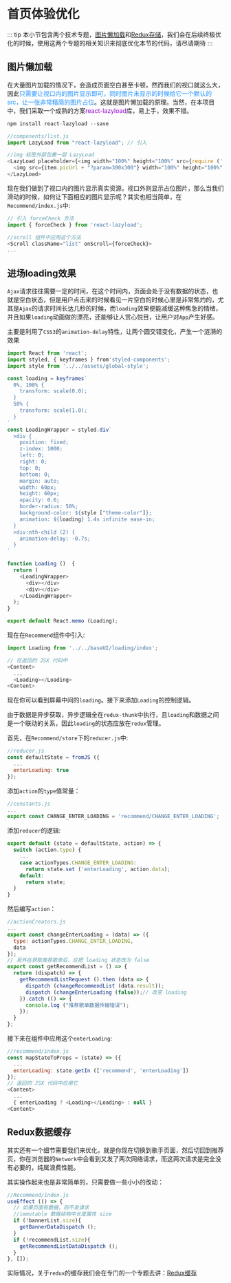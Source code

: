 # 首页体验优化

::: tip
本小节包含两个技术专题，[图片懒加载](https://taopoppy.cn/react-redux/react_webapp_important_lazyload.html)和[Redux存储](https://taopoppy.cn/react-redux/react_webapp_important_reduxsave.html)，我们会在后续终极优化的时候，使用这两个专题的相关知识来彻底优化本节的代码，请尽请期待
:::

## 图片懒加载
在大量图片加载的情况下，会造成页面空白甚至卡顿，然而我们的视口就这么大，因此<font color=#1E90FF>只需要让视口内的图片显示即可，同时图片未显示的时候给它一个默认的src，让一张非常精简的图片占位</font>。这就是图片懒加载的原理。当然，在本项目中，我们采取一个成熟的方案<font color=#9400D3>react-lazyload</font>库，易上手，效果不错。

```javascript
npm install react-lazyload --save
```
```javascript
//components/list.js
import LazyLoad from "react-lazyload"; // 引入

//img 标签外部包裹一层 LazyLoad
<LazyLoad placeholder={<img width="100%" height="100%" src={require ('./music.png')} alt="music"/>}>
  <img src={item.picUrl + "?param=300x300"} width="100%" height="100%" alt="music"/>
</LazyLoad>
```

现在我们做到了视口内的图片显示真实资源，视口外则显示占位图片，那么当我们滑动的时候，如何让下面相应的图片显示呢？其实也相当简单，在`Recommend/index.js`中:
```javascript
// 引入 forceCheck 方法
import { forceCheck } from 'react-lazyload';

//scroll 组件中应用这个方法
<Scroll className="list" onScroll={forceCheck}>
...
```

## 进场loading效果
`Ajax`请求往往需要一定的时间，在这个时间内，页面会处于没有数据的状态，也就是空白状态，但是用户点击来的时候看见一片空白的时候心里是非常焦灼的，尤其是`Ajax`的请求时间长达几秒的时候，而`loading`效果便能减缓这种焦急的情绪，并且如果`loading`动画做的漂亮，还能够让人赏心悦目，让用户对`App`产生好感。

主要是利用了`CSS3`的`animation-delay`特性，让两个圆交错变化，产生一个涟漪的效果
```javascript
import React from 'react';
import styled, { keyframes } from'styled-components';
import style from '../../assets/global-style';

const loading = keyframes`
  0%, 100% {
    transform: scale(0.0);
  }
  50% {
    transform: scale(1.0);
  }
`
const LoadingWrapper = styled.div`
  >div {
    position: fixed;
    z-index: 1000;
    left: 0;
    right: 0;
    top: 0;
    bottom: 0;
    margin: auto;
    width: 60px;
    height: 60px;
    opacity: 0.6;
    border-radius: 50%;
    background-color: ${style ["theme-color"]};
    animation: ${loading} 1.4s infinite ease-in;
  }
  >div:nth-child (2) {
    animation-delay: -0.7s;
  }
`

function Loading ()  {
  return (
    <LoadingWrapper>
      <div></div>
      <div></div>
    </LoadingWrapper>
  );
}

export default React.memo (Loading);
```
现在在`Recommend`组件中引入:
```javascript
import Loading from '../../baseUI/loading/index';

// 在返回的 JSX 代码中
<Content>
  ...
  <Loading></Loading>
<Content>
```

现在你可以看到屏幕中间的`loading`。接下来添加`Loading`的控制逻辑。

由于数据是异步获取，异步逻辑全在`redux-thunk`中执行，且`loading`和数据之间是一个联动的关系，因此`loading`的状态应放在`redux`管理。

首先，在`Recommend/store`下的`reducer.js`中:
```javascript
//reducer.js
const defaultState = fromJS ({
  ...
  enterLoading: true
});
```

添加`action`的`type`值常量：
```javascript
//constants.js
...
export const CHANGE_ENTER_LOADING = 'recommend/CHANGE_ENTER_LOADING';
```

添加`reducer`的逻辑:
```javascript
export default (state = defaultState, action) => {
  switch (action.type) {
    ...
    case actionTypes.CHANGE_ENTER_LOADING:
      return state.set ('enterLoading', action.data);
    default:
      return state;
  }
}
```

然后编写`action`：
```javascript
//actionCreators.js
...
export const changeEnterLoading = (data) => ({
  type: actionTypes.CHANGE_ENTER_LOADING,
  data
});
// 另外在获取推荐歌单后，应把 loading 状态改为 false
export const getRecommendList = () => {
  return (dispatch) => {
    getRecommendListRequest ().then (data => {
      dispatch (changeRecommendList (data.result));
      dispatch (changeEnterLoading (false));// 改变 loading
    }).catch (() => {
      console.log ("推荐歌单数据传输错误");
    });
  }
};
```

接下来在组件中应用这个`enterLoading`:
```javascript
//recommend/index.js
const mapStateToProps = (state) => ({
  ...
  enterLoading: state.getIn (['recommend', 'enterLoading'])
});
// 返回的 JSX 代码中应用它
<Content>
  ...
  { enterLoading ? <Loading></Loading> : null }
<Content>
```

## Redux数据缓存
其实还有一个细节需要我们来优化，就是你现在切换到歌手页面，然后切回到推荐页，你在浏览器的`Network`中会看到又发了两次网络请求，而这两次请求是完全没有必要的，纯属浪费性能。

其实操作起来也是非常简单的，只需要做一些小小的改动：
```javascript
//Recommend/index.js
useEffect (() => {
  // 如果页面有数据，则不发请求
  //immutable 数据结构中长度属性 size
  if (!bannerList.size){
    getBannerDataDispatch ();
  }
  if (!recommendList.size){
    getRecommendListDataDispatch ();
  }
}, []);
```

实际情况，关于`redux`的缓存我们会在专门的一个专题去讲：[Redux缓存](https://taopoppy.cn/react-redux/react_webapp_important_reduxsave.html)